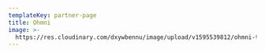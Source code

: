 ```yaml
---
templateKey: partner-page
title: Ohmni
image: >-
  https://res.cloudinary.com/dxywbennu/image/upload/v1595539812/ohmni-test/asset-17_rmulum.png
---
```

